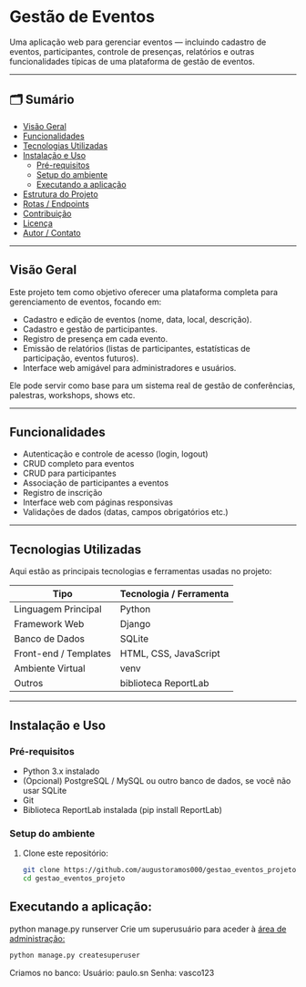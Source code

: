 # Gestão de Eventos

Uma aplicação web para gerenciar eventos — incluindo cadastro de eventos, participantes, controle de presenças, relatórios e outras funcionalidades típicas de uma plataforma de gestão de eventos.

---

## 🗂️ Sumário

- [Visão Geral](#visão-geral)  
- [Funcionalidades](#funcionalidades)  
- [Tecnologias Utilizadas](#tecnologias-utilizadas)  
- [Instalação e Uso](#instalação-e-uso)  
  - [Pré-requisitos](#pré-requisitos)  
  - [Setup do ambiente](#setup-do-ambiente)  
  - [Executando a aplicação](#executando-a-aplicação)  
- [Estrutura do Projeto](#estrutura-do-projeto)  
- [Rotas / Endpoints](#rotas--endpoints)  
- [Contribuição](#contribuição)  
- [Licença](#licença)  
- [Autor / Contato](#autor--contato)

---

## Visão Geral

Este projeto tem como objetivo oferecer uma plataforma completa para gerenciamento de eventos, focando em:

- Cadastro e edição de eventos (nome, data, local, descrição).  
- Cadastro e gestão de participantes.  
- Registro de presença em cada evento.  
- Emissão de relatórios (listas de participantes, estatísticas de participação, eventos futuros).  
- Interface web amigável para administradores e usuários.  

Ele pode servir como base para um sistema real de gestão de conferências, palestras, workshops, shows etc.

---

## Funcionalidades

- Autenticação e controle de acesso (login, logout)  
- CRUD completo para eventos  
- CRUD para participantes  
- Associação de participantes a eventos  
- Registro de inscrição 
- Interface web com páginas responsivas  
- Validações de dados (datas, campos obrigatórios etc.)  

---

## Tecnologias Utilizadas

Aqui estão as principais tecnologias e ferramentas usadas no projeto:

| Tipo | Tecnologia / Ferramenta |
|------|--------------------------|
| Linguagem Principal | Python |
| Framework Web |Django|
| Banco de Dados |SQLite|
| Front-end / Templates | HTML, CSS, JavaScript |
| Ambiente Virtual | venv |
| Outros | biblioteca ReportLab |

---

## Instalação e Uso

### Pré-requisitos

- Python 3.x instalado  
- (Opcional) PostgreSQL / MySQL ou outro banco de dados, se você não usar SQLite  
- Git
- Biblioteca ReportLab instalada (pip install ReportLab) 

### Setup do ambiente

1. Clone este repositório:

   ```bash
   git clone https://github.com/augustoramos000/gestao_eventos_projeto.git
   cd gestao_eventos_projeto

## Executando a aplicação:
python manage.py runserver 
Crie um superusuário para aceder à [área de administração:](http://127.0.0.1:8000/admin/)

 ```bash
python manage.py createsuperuser
 ```
Criamos no banco:
Usuário: paulo.sn
Senha: vasco123

